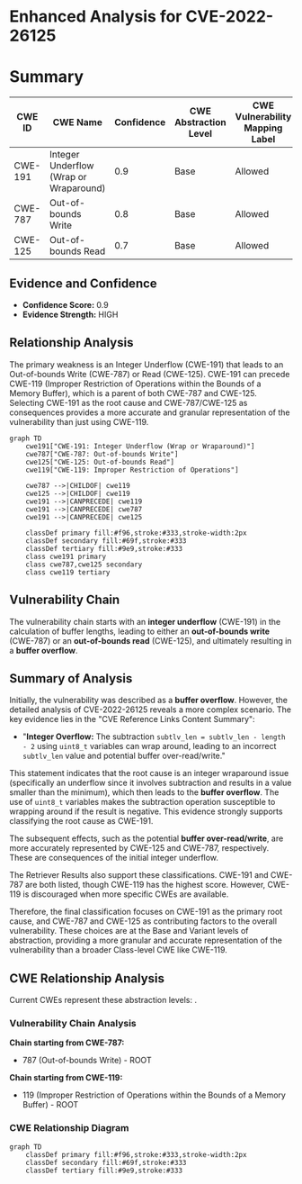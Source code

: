 # Enhanced Analysis for CVE-2022-26125

# Summary
| CWE ID | CWE Name | Confidence | CWE Abstraction Level | CWE Vulnerability Mapping Label | CWE-Vulnerability Mapping Notes |
|---|---|---|---|---|---|
| CWE-191 | Integer Underflow (Wrap or Wraparound) | 0.9 | Base | Allowed | Primary CWE |
| CWE-787 | Out-of-bounds Write | 0.8 | Base | Allowed | Secondary Candidate |
| CWE-125 | Out-of-bounds Read | 0.7 | Base | Allowed | Secondary Candidate |

## Evidence and Confidence

*   **Confidence Score:** 0.9
*   **Evidence Strength:** HIGH

## Relationship Analysis
The primary weakness is an Integer Underflow (CWE-191) that leads to an Out-of-bounds Write (CWE-787) or Read (CWE-125). CWE-191 can precede CWE-119 (Improper Restriction of Operations within the Bounds of a Memory Buffer), which is a parent of both CWE-787 and CWE-125. Selecting CWE-191 as the root cause and CWE-787/CWE-125 as consequences provides a more accurate and granular representation of the vulnerability than just using CWE-119.

```mermaid
graph TD
    cwe191["CWE-191: Integer Underflow (Wrap or Wraparound)"]
    cwe787["CWE-787: Out-of-bounds Write"]
    cwe125["CWE-125: Out-of-bounds Read"]
    cwe119["CWE-119: Improper Restriction of Operations"]

    cwe787 -->|CHILDOF| cwe119
    cwe125 -->|CHILDOF| cwe119
    cwe191 -->|CANPRECEDE| cwe119
    cwe191 -->|CANPRECEDE| cwe787
    cwe191 -->|CANPRECEDE| cwe125
    
    classDef primary fill:#f96,stroke:#333,stroke-width:2px
    classDef secondary fill:#69f,stroke:#333
    classDef tertiary fill:#9e9,stroke:#333
    class cwe191 primary
    class cwe787,cwe125 secondary
    class cwe119 tertiary
```

## Vulnerability Chain
The vulnerability chain starts with an **integer underflow** (CWE-191) in the calculation of buffer lengths, leading to either an **out-of-bounds write** (CWE-787) or an **out-of-bounds read** (CWE-125), and ultimately resulting in a **buffer overflow**.

## Summary of Analysis
Initially, the vulnerability was described as a **buffer overflow**. However, the detailed analysis of CVE-2022-26125 reveals a more complex scenario. The key evidence lies in the "CVE Reference Links Content Summary":

*   "**Integer Overflow:** The subtraction `subtlv_len = subtlv_len - length - 2` using `uint8_t` variables can wrap around, leading to an incorrect `subtlv_len` value and potential buffer over-read/write."

This statement indicates that the root cause is an integer wraparound issue (specifically an underflow since it involves subtraction and results in a value smaller than the minimum), which then leads to the **buffer overflow**. The use of `uint8_t` variables makes the subtraction operation susceptible to wrapping around if the result is negative. This evidence strongly supports classifying the root cause as CWE-191.

The subsequent effects, such as the potential **buffer over-read/write**, are more accurately represented by CWE-125 and CWE-787, respectively. These are consequences of the initial integer underflow.

The Retriever Results also support these classifications. CWE-191 and CWE-787 are both listed, though CWE-119 has the highest score. However, CWE-119 is discouraged when more specific CWEs are available.

Therefore, the final classification focuses on CWE-191 as the primary root cause, and CWE-787 and CWE-125 as contributing factors to the overall vulnerability. These choices are at the Base and Variant levels of abstraction, providing a more granular and accurate representation of the vulnerability than a broader Class-level CWE like CWE-119.


## CWE Relationship Analysis

Current CWEs represent these abstraction levels: .


### Vulnerability Chain Analysis

**Chain starting from CWE-787:**
- 787 (Out-of-bounds Write) - ROOT


**Chain starting from CWE-119:**
- 119 (Improper Restriction of Operations within the Bounds of a Memory Buffer) - ROOT



### CWE Relationship Diagram

```mermaid
graph TD
    classDef primary fill:#f96,stroke:#333,stroke-width:2px
    classDef secondary fill:#69f,stroke:#333
    classDef tertiary fill:#9e9,stroke:#333
```